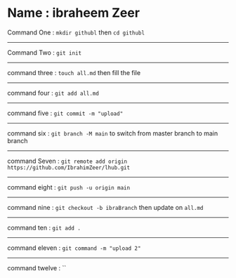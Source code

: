 
# Name : ibraheem Zeer

Command One : `mkdir githubl` then `cd githubl`

---
Command Two : `git init`

--- 
command three : `touch all.md` then fill the file

---
command four : `git add all.md`

---
command five : `git commit -m "upload"`

---
command six : `git branch -M main` to switch from master branch to main branch

---
command Seven : `git remote add origin https://github.com/IbrahimZeer/lhub.git`

---
command eight : `git push -u origin main`

---
command nine : `git checkout -b ibraBranch` then update on `all.md`

---
command ten : `git add .`

---
command eleven : `git command -m "upload 2"`

---
command twelve : ``